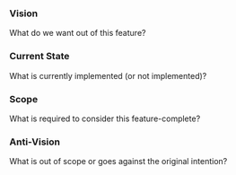 ### Vision

What do we want out of this feature?

### Current State

What is currently implemented (or not implemented)?

### Scope

What is required to consider this feature-complete?

### Anti-Vision

What is out of scope or goes against the original intention?
